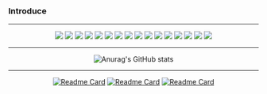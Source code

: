 ### Introduce



***
<div align="center"><img src="https://img.shields.io/badge/Tag: -000000?style=plastic&logo=Tag&logoColor=white"> <img src="https://img.shields.io/badge/C -A8B9CC?style=plastic&logo=C&logoColor=white"> <img src="https://img.shields.io/badge/C++ -00599C?style=plastic&logo=CPLUSPLUS&logoColor=white"> <img src="https://img.shields.io/badge/C Sharp -512BD4?style=plastic&logo=csharp&logoColor=white"> <img src="https://img.shields.io/badge/Python -3776AB?style=plastic&logo=python&logoColor=white"> 
<img src="https://img.shields.io/badge/STM32-03234B?style=plastic&logo=stmicroelectronics&logoColor=white">
<img src="https://img.shields.io/badge/.NET -512BD4?style=plastic&logo=.net&logoColor=white"> <img src="https://img.shields.io/badge/Raspberry Pi -a22846?style=plastic&logo=raspberrypi&logoColor=white">
<img src="https://img.shields.io/badge/Arm Keil -394049?style=plastic&logo=arm keil&logoColor=white">
<img src="https://img.shields.io/badge/Linux -fcc624?style=plastic&logo=linux&logoColor=white">
<img src="https://img.shields.io/badge/Tensorflow -ff6f00?style=plastic&logo=tensorflow&logoColor=white">
<img src="https://img.shields.io/badge/Visual Studio -5c2d91?style=plastic&logo=visual studio&logoColor=white"> <img src="https://img.shields.io/badge/Visual Code -007acc?style=plastic&logo=visualstudiocode&logoColor=white"> 
<img src="https://img.shields.io/badge/OpenCV -5C3EE8?style=plastic&logo=OpenCV&logoColor=white"> <img src="https://img.shields.io/badge/MySQL -4479A1?style=plastic&logo=Mysql&logoColor=white">
<img src="https://img.shields.io/badge/Notion -000000?style=plastic&logo=notion&logoColor=white"> 

***
![Anurag's GitHub stats](https://github-readme-stats.vercel.app/api/top-langs?username=jykimqwer&show_icons=true&theme=dracula&title_color=ff8000&text_color=ffffff&bg_color=6a6a6a&locale=en&layout=compact&hide_border=true)

***
[![Readme Card](https://github-readme-stats.vercel.app/api/pin/?username=jykimqwer&repo=ParkingManagementSystem-readme-stats)](https://github.com/anuraghazra/github-readme-stats)
[![Readme Card](https://github-readme-stats.vercel.app/api/pin/?username=jykimqwer&repo=BookManagementProgram-readme-stats)](https://github.com/anuraghazra/github-readme-stats)
[![Readme Card](https://github-readme-stats.vercel.app/api/pin/?username=jykimqwer&repo=STM32-readme-stats)](https://github.com/anuraghazra/github-readme-stats)

<!--
**jykimqwer/jykimqwer** is a ✨ _special_ ✨ repository because its `README.md` (this file) appears on your GitHub profile.

Here are some ideas to get you started:

- 🔭 I’m currently working on ...
- 🌱 I’m currently learning ...
- 👯 I’m looking to collaborate on ...
- 🤔 I’m looking for help with ...
- 💬 Ask me about ...
- 📫 How to reach me: ...
- 😄 Pronouns: ...
- ⚡ Fun fact: ...
-->
